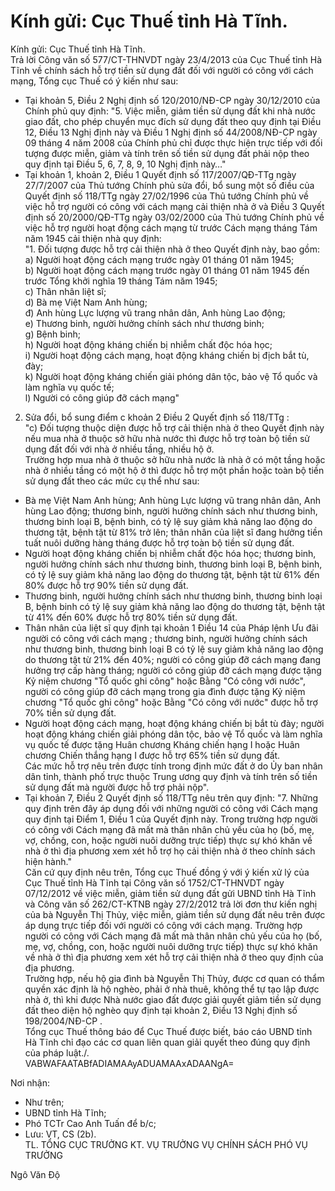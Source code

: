 # Kính gửi: Cục Thuế tỉnh Hà Tĩnh.

Kính gửi: Cục Thuế tỉnh Hà Tĩnh.  
Trả lời Công văn số 577/CT-THNVDT ngày 23/4/2013 của Cục Thuế tỉnh Hà Tĩnh về chính sách hỗ trợ tiền sử dụng đất đối với người có công với cách mạng, Tổng cục Thuế có ý kiến như sau:  
- Tại khoản 5, Điều 2 Nghị định số 120/2010/NĐ-CP ngày 30/12/2010 của Chính phủ quy định: "5. Việc miễn, giảm tiền sử dụng đất khi nhà nước giao đất, cho phép chuyển mục đích sử dụng đất theo quy định tại Điều 12, Điều 13 Nghị định này và Điều 1 Nghị định số 44/2008/NĐ-CP  ngày 09 tháng 4 năm 2008 của Chính phủ chỉ được thực hiện trực tiếp với đối tượng được miễn, giảm và tính trên số tiền sử dụng đất phải nộp theo quy định tại Điều 5, 6, 7, 8, 9, 10 Nghị định này…"  
- Tại khoản 1, khoản 2, Điều 1 Quyết định số 117/2007/QĐ-TTg ngày 27/7/2007 của Thủ tướng Chính phủ sửa đổi, bổ sung một số điều của Quyết định số 118/TTg ngày 27/02/1996 của Thủ tướng Chính phủ về việc hỗ trợ người có công với cách mạng cải thiện nhà ở và Điều 3 Quyết định số 20/2000/QĐ-TTg ngày 03/02/2000 của Thủ tướng Chính phủ về việc hỗ trợ người hoạt động cách mạng từ trước Cách mạng tháng Tám năm 1945 cải thiện nhà quy định:  
"1. Đối tượng được hỗ trợ cải thiện nhà ở theo Quyết định này, bao gồm:  
a) Người hoạt động cách mạng trước ngày 01 tháng 01 năm 1945;  
b) Người hoạt động cách mạng trước ngày 01 tháng 01 năm 1945 đến trước Tổng khởi nghĩa 19 tháng Tám năm 1945;  
c) Thân nhân liệt sĩ;  
d) Bà mẹ Việt Nam Anh hùng;  
đ) Anh hùng Lực lượng vũ trang nhân dân, Anh hùng Lao động;  
e) Thương binh, người hưởng chính sách như thương binh;  
g) Bệnh binh;  
h) Người hoạt động kháng chiến bị nhiễm chất độc hóa học;  
i) Người hoạt động cách mạng, hoạt động kháng chiến bị địch bắt tù, đày;  
k) Người hoạt động kháng chiến giải phóng dân tộc, bảo vệ Tổ quốc và làm nghĩa vụ quốc tế;  
l) Người có công giúp đỡ cách mạng"  
2. Sửa đổi, bổ sung điểm c khoản 2 Điều 2 Quyết định số 118/TTg :  
"c) Đối tượng thuộc diện được hỗ trợ cải thiện nhà ở theo Quyết định này nếu mua nhà ở thuộc sở hữu nhà nước thì được hỗ trợ toàn bộ tiền sử dụng đất đối với nhà ở nhiều tầng, nhiều hộ ở.  
Trường hợp mua nhà ở thuộc sở hữu nhà nước là nhà ở có một tầng hoặc nhà ở nhiều tầng có một hộ ở thì được hỗ trợ một phần hoặc toàn bộ tiền sử dụng đất theo các mức cụ thể như sau:  
- Bà mẹ Việt Nam Anh hùng; Anh hùng Lực lượng vũ trang nhân dân, Anh hùng Lao động; thương binh, người hưởng chính sách như thương binh, thương binh loại B, bệnh binh, có tỷ lệ suy giảm khả năng lao động do thương tật, bệnh tật từ 81% trở lên; thân nhân của liệt sĩ đang hưởng tiền tuất nuôi dưỡng hàng tháng được hỗ trợ toàn bộ tiền sử dụng đất.  
- Người hoạt động kháng chiến bị nhiễm chất độc hóa học; thương binh, người hưởng chính sách như thương binh, thương binh loại B, bệnh binh, có tỷ lệ suy giảm khả năng lao động do thương tật, bệnh tật từ 61% đến 80% được hỗ trợ 90% tiền sử dụng đất.  
- Thương binh, người hưởng chính sách như thương binh, thương binh loại B, bệnh binh có tỷ lệ suy giảm khả năng lao động do thương tật, bệnh tật từ 41% đến 60% được hỗ trợ 80% tiền sử dụng đất.  
- Thân nhân của liệt sĩ quy định tại khoản 1 Điều 14 của Pháp lệnh Ưu đãi người có công với cách mạng ; thương binh, người hưởng chính sách như thương binh, thương binh loại B có tỷ lệ suy giảm khả năng lao động do thương tật từ 21% đến 40%; người có công giúp đỡ cách mạng đang hưởng trợ cấp hàng tháng; người có công giúp đỡ cách mạng được tặng Kỷ niệm chương "Tổ quốc ghi công" hoặc Bằng "Có công với nước", người có công giúp đỡ cách mạng trong gia đình được tặng Kỷ niệm chương "Tổ quốc ghi công" hoặc Bằng "Có công với nước" được hỗ trợ 70% tiền sử dụng đất.  
- Người hoạt động cách mạng, hoạt động kháng chiến bị bắt tù đày; người hoạt động kháng chiến giải phóng dân tộc, bảo vệ Tổ quốc và làm nghĩa vụ quốc tế được tặng Huân chương Kháng chiến hạng I hoặc Huân chương Chiến thắng hạng I được hỗ trợ 65% tiền sử dụng đất.  
Các mức hỗ trợ nêu trên được tính trong định mức đất ở do Ủy ban nhân dân tỉnh, thành phố trực thuộc Trung ương quy định và tính trên số tiền sử dụng đất mà người được hỗ trợ phải nộp".  
- Tại khoản 7, Điều 2 Quyết định số 118/TTg nêu trên quy định: "7. Những quy định trên đây áp dụng đối với những người có công với Cách mạng quy định tại Điểm 1, Điều 1 của Quyết định này. Trong trường hợp người có công với Cách mạng đã mất mà thân nhân chủ yếu của họ (bố, mẹ, vợ, chồng, con, hoặc người nuôi dưỡng trực tiếp) thực sự khó khăn về nhà ở thì địa phương xem xét hỗ trợ họ cải thiện nhà ở theo chính sách hiện hành."  
Căn cứ quy định nêu trên, Tổng cục Thuế đồng ý với ý kiến xử lý của Cục Thuế tỉnh Hà Tĩnh tại Công văn số 1752/CT-THNVDT ngày 07/12/2012 về việc miễn, giảm tiền sử dụng đất gửi UBND tỉnh Hà Tĩnh và Công văn số 262/CT-KTNB ngày 27/2/2012 trả lời đơn thư kiến nghị của bà Nguyễn Thị Thủy, việc miễn, giảm tiền sử dụng đất nêu trên được áp dụng trực tiếp đối với người có công với cách mạng. Trường hợp người có công với Cách mạng đã mất mà thân nhân chủ yếu của họ (bố, mẹ, vợ, chồng, con, hoặc người nuôi dưỡng trực tiếp) thực sự khó khăn về nhà ở thì địa phương xem xét hỗ trợ cải thiện nhà ở theo quy định của địa phương.  
Trường hợp, nếu hộ gia đình bà Nguyễn Thị Thủy, được cơ quan có thẩm quyền xác định là hộ nghèo, phải ở nhà thuê, không thể tự tạo lập được nhà ở, thì khi được Nhà nước giao đất được giải quyết giảm tiền sử dụng đất theo diện hộ nghèo quy định tại khoản 2, Điều 13 Nghị định số 198/2004/NĐ-CP .  
Tổng cục Thuế thông báo để Cục Thuế được biết, báo cáo UBND tỉnh Hà Tĩnh chỉ đạo các cơ quan liên quan giải quyết theo đúng quy định của pháp luật./.  
  VABWAFAATABfADIAMAAyADUAMAAxADAANgA=    
  
Nơi nhận: 
 - Như trên; 
- UBND tỉnh Hà Tĩnh; 
- Phó TCTr Cao Anh Tuấn để b/c; 
- Lưu: VT, CS (2b).    
TL. TỔNG CỤC TRƯỞNG 
KT. VỤ TRƯỞNG VỤ CHÍNH SÁCH 
PHÓ VỤ TRƯỞNG 
 
 
 
 
Ngô Văn Độ